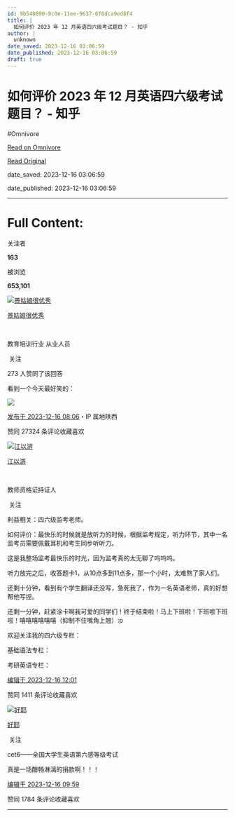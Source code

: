 ```yaml
---
id: 9b540890-9c0e-11ee-9637-0f8dca9ed8f4
title: |
  如何评价 2023 年 12 月英语四六级考试题目？ - 知乎
author: |
  unknown
date_saved: 2023-12-16 03:06:59
date_published: 2023-12-16 03:06:59
draft: true
---
```


# 如何评价 2023 年 12 月英语四六级考试题目？ - 知乎
#Omnivore

[Read on Omnivore](https://omnivore.app/me/2023-12-18c729963d8)

[Read Original](https://www.zhihu.com/question/635155057/answer/3327863669)

date_saved: 2023-12-16 03:06:59

date_published: 2023-12-16 03:06:59

--- 

# Full Content: 

关注者

**163**

被浏览

**653,101**

[![景姑娘很优秀](https://proxy-prod.omnivore-image-cache.app/0x0,sjwJ0EufG5NSGA0ijw6d3YsQE9U_lN7nJr16-xuxoDL4/https://pica.zhimg.com/v2-b5774cd64f439413e1b0e5c332f65e3a_l.jpg?source=2c26e567)](https://www.zhihu.com/people/tu-mi-hua-kai-9)

[景姑娘很优秀](https://www.zhihu.com/people/tu-mi-hua-kai-9)

[​](https://www.zhihu.com/question/48510028)

教育培训行业 从业人员

​ 关注

273 人赞同了该回答

看到一个今天最好笑的：

![](https://proxy-prod.omnivore-image-cache.app/1170x679,shPF9ROaFY1-W_QnYxeAuR8oGRMNMQRLza0YwEfdr_1c/https://pica.zhimg.com/50/v2-38bd22e841c547026486ec9f70252d37_720w.jpg?source=2c26e567)

[发布于 2023-12-16 08:06](https://www.zhihu.com/question/635155057/answer/3327863669)・IP 属地陕西

​赞同 273​​24 条评论​收藏​喜欢

[![江以游](https://proxy-prod.omnivore-image-cache.app/0x0,sL-xGEVHw9fYE2Gp_QGrYINdaXiKOdAbweHCMtfd-11o/https://picx.zhimg.com/v2-052ef0719c364af9316c6ead1b3c72c7_l.jpg?source=1def8aca)](https://www.zhihu.com/people/lexijiangoutlook)

[江以游](https://www.zhihu.com/people/lexijiangoutlook)

[​](https://www.zhihu.com/question/48510028)

教师资格证持证人

​ 关注

利益相关：四六级监考老师。

如何评价：最快乐的时候就是放听力的时候，根据监考规定，听力环节，其中一名监考员需要佩戴耳机和考生同步听听力。

这是我整场监考最快乐的时光，因为监考真的太无聊了呜呜呜。

听力放完之后，收答题卡1，从10点多到11点多，那一个小时，太难熬了家人们。

还剩十分钟，看到有个学生翻译还没写，急死我了，作为一名英语老师，真的好想帮他写捏。

还剩一分钟，赶紧涂卡啊我可爱的同学们！终于结束啦！马上下班啦！下班啦下班啦！嘻嘻嘻嘻嘻嘻（抑制不住嘴角上翘）:p

欢迎关注我的四六级专栏：

[](https://www.zhihu.com/column/c%5F1656710114106179584)

基础语法专栏：

[](https://www.zhihu.com/column/c%5F1315614198870224896)

考研英语专栏：

[](https://www.zhihu.com/column/c%5F1656711048416702464)

[编辑于 2023-12-16 12:01](https://www.zhihu.com/question/635155057/answer/3328044148)

​赞同 14​​11 条评论​收藏​喜欢

[![好耶](https://proxy-prod.omnivore-image-cache.app/0x0,svqNDe0vJZH3CKcYlbBC012Yn3vDTQPXnaiDI-kH7IeM/https://picx.zhimg.com/v2-e19b77198d511a647baf1e8d5e652148_l.jpg?source=1def8aca)](https://www.zhihu.com/people/23-79-56-55)

[好耶](https://www.zhihu.com/people/23-79-56-55)

​ 关注

cet6——全国大学生英语第六感等级考试

 真是一场酣畅淋漓的捐款啊！！！

[编辑于 2023-12-16 09:59](https://www.zhihu.com/question/635155057/answer/3327965397)

​赞同 178​​4 条评论​收藏​喜欢

---

